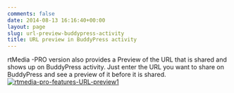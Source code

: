 ```yaml
---
comments: false
date: 2014-08-13 16:16:40+00:00
layout: page
slug: url-preview-buddypress-activity
title: URL preview in BuddyPress activity
---
```


rtMedia -PRO version also provides a Preview of the URL that is shared and shows up on BuddyPress activity. Just enter the URL you want to share on BuddyPress and see a preview of it before it is shared. [![rtmedia-pro-features-URL-preview1](http://docs.rtcamp.com/wp-content/uploads/2014/08/rtmedia-pro-features-URL-preview1_png.png)](http://docs.rtcamp.com/wp-content/uploads/2014/08/rtmedia-pro-features-URL-preview1_png.png)
